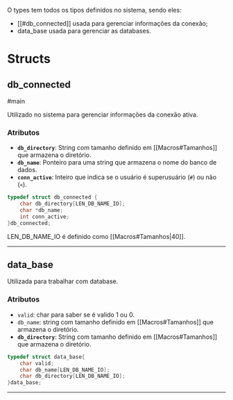 O types tem todos os tipos definidos no sistema, sendo eles: 
- [[#db_connected]] usada para gerenciar informações da conexão;
- data_base usada para gerenciar as databases.


# Structs
## db_connected
#main

Utilizado no sistema para gerenciar informações da conexão ativa.
### Atributos
- **`db_directory`**: String com tamanho definido em [[Macros#Tamanhos]] que armazena o diretório.
- **`db_name`**: Ponteiro para uma string que armazena o nome do banco de dados.
- **`conn_active`**: Inteiro que indica se o usuário é superusuário (`#`) ou não (`<`).
 
```C
typedef struct db_connected {
	char db_directory[LEN_DB_NAME_IO];
	char *db_name;
	int conn_active;
}db_connected;
```

LEN_DB_NAME_IO é definido como [[Macros#Tamanhos|40]].
___
## data_base

Utilizada para trabalhar com database. 
### Atributos
* `valid`: char para saber se é valido 1 ou 0.
* `db_name`: string com tamanho definido em [[Macros#Tamanhos]] que armazena o diretório.
* **`db_directory`**: String com tamanho definido em [[Macros#Tamanhos]] que armazena o diretório.

```C
typedef struct data_base{
	char valid;
	char db_name[LEN_DB_NAME_IO];
	char db_directory[LEN_DB_NAME_IO];
}data_base;
```
___